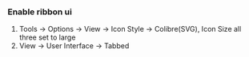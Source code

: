### Enable ribbon ui

1. Tools -> Options -> View -> Icon Style -> Colibre(SVG), Icon Size all three set to large
2. View -> User Interface -> Tabbed